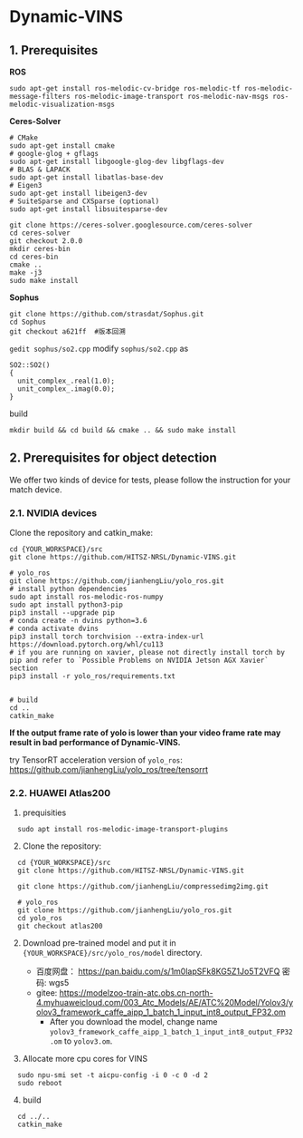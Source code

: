 # Dynamic-VINS

## 1. Prerequisites

**ROS**
```
sudo apt-get install ros-melodic-cv-bridge ros-melodic-tf ros-melodic-message-filters ros-melodic-image-transport ros-melodic-nav-msgs ros-melodic-visualization-msgs
```

**Ceres-Solver**
```
# CMake
sudo apt-get install cmake
# google-glog + gflags
sudo apt-get install libgoogle-glog-dev libgflags-dev
# BLAS & LAPACK
sudo apt-get install libatlas-base-dev
# Eigen3
sudo apt-get install libeigen3-dev
# SuiteSparse and CXSparse (optional)
sudo apt-get install libsuitesparse-dev
```
```
git clone https://ceres-solver.googlesource.com/ceres-solver
cd ceres-solver
git checkout 2.0.0
mkdir ceres-bin
cd ceres-bin
cmake ..
make -j3
sudo make install
```

**Sophus**
```
git clone https://github.com/strasdat/Sophus.git
cd Sophus
git checkout a621ff  #版本回溯
```
`gedit sophus/so2.cpp` modify `sophus/so2.cpp` as
```
SO2::SO2()
{
  unit_complex_.real(1.0);
  unit_complex_.imag(0.0);
}
```
build
```
mkdir build && cd build && cmake .. && sudo make install
```



## 2. Prerequisites for object detection 

We offer two kinds of device for tests, please follow the instruction for your match device.

### 2.1. NVIDIA devices

Clone the repository and catkin_make:

```
cd {YOUR_WORKSPACE}/src
git clone https://github.com/HITSZ-NRSL/Dynamic-VINS.git

# yolo_ros
git clone https://github.com/jianhengLiu/yolo_ros.git
# install python dependencies
sudo apt install ros-melodic-ros-numpy
sudo apt install python3-pip
pip3 install --upgrade pip
# conda create -n dvins python=3.6
# conda activate dvins
pip3 install torch torchvision --extra-index-url https://download.pytorch.org/whl/cu113
# if you are running on xavier, please not directly install torch by pip and refer to `Possible Problems on NVIDIA Jetson AGX Xavier` section
pip3 install -r yolo_ros/requirements.txt


# build
cd ..
catkin_make
```

**If the output frame rate of yolo is lower than your video frame rate may result in bad performance of Dynamic-VINS.**

try TensorRT acceleration version of `yolo_ros`: https://github.com/jianhengLiu/yolo_ros/tree/tensorrt


### 2.2. HUAWEI Atlas200


1. prequisities

```
  sudo apt install ros-melodic-image-transport-plugins
```

2. Clone the repository:

```
  cd {YOUR_WORKSPACE}/src
  git clone https://github.com/HITSZ-NRSL/Dynamic-VINS.git

  git clone https://github.com/jianhengLiu/compressedimg2img.git

  # yolo_ros
  git clone https://github.com/jianhengLiu/yolo_ros.git
  cd yolo_ros
  git checkout atlas200
```

2. Download pre-trained model and put it in `{YOUR_WORKSPACE}/src/yolo_ros/model` directory.
   * 百度网盘： https://pan.baidu.com/s/1m0lapSFk8KG5Z1Jo5T2VFQ  密码: wgs5
   * gitee: https://modelzoo-train-atc.obs.cn-north-4.myhuaweicloud.com/003_Atc_Models/AE/ATC%20Model/Yolov3/yolov3_framework_caffe_aipp_1_batch_1_input_int8_output_FP32.om
     * After you download the model, change name `yolov3_framework_caffe_aipp_1_batch_1_input_int8_output_FP32.om` to `yolov3.om`.

3. Allocate more cpu cores for VINS 
```
  sudo npu-smi set -t aicpu-config -i 0 -c 0 -d 2
  sudo reboot
```

4.  build
```   
  cd ../..
  catkin_make
```